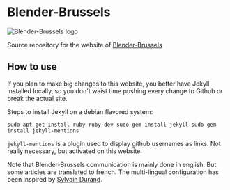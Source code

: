 Blender-Brussels
================

![Blender-Brussels logo](https://raw.githubusercontent.com/Blender-Brussels/blender-brussels.github.io/master/images/blender-brussels-logo.png)

Source repository for the website of [Blender-Brussels](http://blender-brussels.github.io)

How to use
----------

If you plan to make big changes to this website, you better have Jekyll installed locally, so you don't waist time pushing every change to Github or break the actual site.

Steps to install Jekyll on a debian flavored system:

`
sudo apt-get install ruby ruby-dev
sudo gem install jekyll
sudo gem install jekyll-mentions
`

`jekyll-mentions` is a plugin used to display github usernames as links. Not really necessary, but activated on this website.

Note that Blender-Brussels communication is mainly done in english. But some articles are translated to french. 
The multi-lingual configuration has been inspired by [Sylvain Durand](http://sylvain.durand.tf/making-jekyll-multilingual/).

